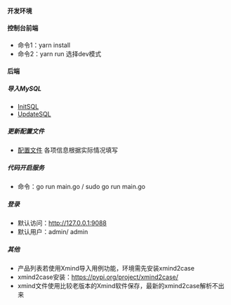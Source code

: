 #### 开发环境
#### 控制台前端
- 命令1：yarn install
- 命令2：yarn run  选择dev模式

#### 后端
##### 导入MySQL
- [InitSQL](../../../sql/init.sql)
- [UpdateSQL](../../sql/update.sql) 

##### 更新配置文件
- [配置文件](../../../../config.json)  各项信息根据实际情况填写

##### 代码开启服务
- 命令：go run main.go / sudo go run main.go

##### 登录
- 默认访问：http://127.0.0.1:9088
- 默认用户：admin/ admin

##### 其他
- 产品列表若使用Xmind导入用例功能，环境需先安装xmind2case
- xmind2case安装：https://pypi.org/project/xmind2case/
- xmind文件使用比较老版本的Xmind软件保存，最新的xmind2case解析不出来